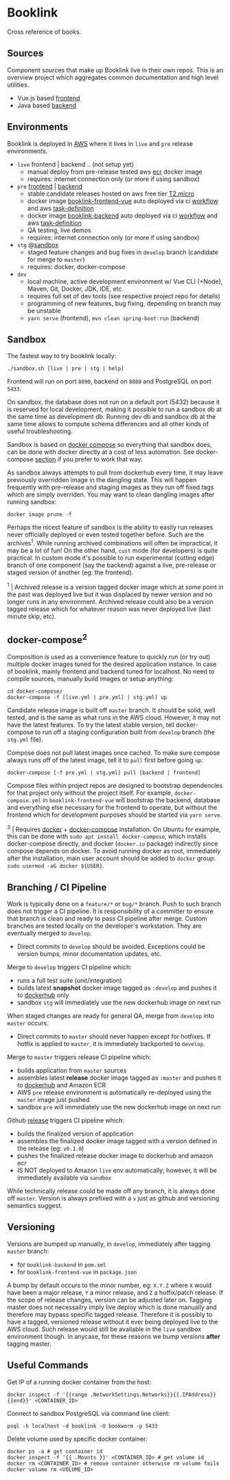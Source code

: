 # Booklink
Cross reference of books.

## Sources
Component sources that make up Booklink live in their own repos. This is an overview project which aggregates common 
documentation and high level utilities.
* Vue.js based [frontend](https://github.com/mrazjava/booklink-frontend-vue)
* Java based [backend](https://github.com/mrazjava/booklink-backend)

## Environments
Booklink is deployed in [AWS](https://aws.amazon.com/) where it lives in `live` and `pre` release environments.

* `live` frontend | backend .. (not setup yet)
   - manual deploy from pre-release tested aws [ecr](https://aws.amazon.com/ecr/) docker image
   - requires: internet connection only (or more if using sandbox)
* `pre` [frontend](http://ec2-3-124-3-167.eu-central-1.compute.amazonaws.com/) | [backend](http://ec2-3-124-3-167.eu-central-1.compute.amazonaws.com:8888/actuator/info)
   - stable candidate releases hosted on aws free tier [T2.micro](https://aws.amazon.com/ec2/instance-types/t2/)
   - docker image [booklink-frontend-vue](https://hub.docker.com/repository/docker/mrazjava/booklink-frontend-vue) auto deployed via ci [workflow](https://github.com/mrazjava/booklink-frontend-vue/blob/master/.github/workflows/pre-release.yml) and aws [task-definition](https://github.com/mrazjava/booklink-frontend-vue/blob/master/.aws/pre-release.json)
   - docker image [booklink-backend](https://hub.docker.com/repository/docker/mrazjava/booklink-backend) auto deployed via ci [workflow](https://github.com/mrazjava/booklink-backend/blob/master/.github/workflows/pre-release.yml) and aws [task-definition](https://github.com/mrazjava/booklink-backend/blob/master/.aws/pre-release.json)
   - QA testing, live demos
   - requires: internet connection only (or more if using sandbox)
* `stg` @[sandbox](https://github.com/mrazjava/booklink#sandbox)
   - staged feature changes and bug fixes in `develop` branch (candidate for merge to `master`)
   - requires: docker, docker-compose
* `dev`
   - local machine, active development environment w/ Vue CLI (+Node), Maven, Git, Docker, JDK, IDE, etc.
   - requires full set of dev tools (see respective project repo for details)
   - programming of new features, bug fixing, depending on branch may be unstable
   - `yarn serve` (frontend), `mvn clean spring-boot:run` (backend)

## Sandbox
The fastest way to try booklink locally:
```
./sandbox.sh [live | pre | stg | help]
```
Frontend will run on port `8090`, backend on `8080` and PostgreSQL on port `5433`.

On sandbox, the database does not run on a default port (5432) because it is reserved for local development, making 
it possible to run a sandbox db at the same time as development db. Running dev db and sandbox db at the same time 
allows to compute schema differences and all other kinds of useful troubleshooting.

Sandbox is based on [docker compose](https://docs.docker.com/compose/) so everything that sandbox does, can be done 
with docker directly at a cost of less automation. See docker-compose [section](https://github.com/mrazjava/booklink#docker-compose3) if you 
prefer to work that way.

As sandbox always attempts to pull from dockerhub every time, it may leave previously overridden image in the dangling 
state. This will happen frequently with pre-release and staging images as they run off fixed tags which are simply 
overriden. You may want to clean dangling images after running sandbox:
```
docker image prune -f
```
Perhaps the nicest feature of sandbox is the ability to easily run releases never officially deployed or even tested together before. Such are the archives<sup>1</sup>. While running archived combinations will often be impractical, it may be a lot of fun! On the other hand, `cust` mode (for developers) is quite practical. In custom mode it's possible to run experimental (cutting edge) branch of one component (say the backend) against a live, pre-release or staged version of another (eg: the frontend). 

<sup>1</sup> | Archived release is a version tagged docker image which at some point in the past was deployed live but it was displaced by newer version and no longer runs in any environment. Archived release could also be a version tagged release which for whatever reason was never deployed live (last minute skip, etc).

## docker-compose<sup>2</sup>
Composition is used as a convenience feature to quickly run (or try out) multiple docker images tuned for the desired 
application instance. In case of booklink, mainly frontend and backend tuned for localhost. No need to compile sources, 
manually build images or setup anything:
```
cd docker-compose/
docker-compose -f [live.yml | pre.yml] | stg.yml] up
```
Candidate release image is built off `master` branch. It should be solid, well tested, and is the same as what runs in the 
AWS cloud. However, it may not have the latest features. To try the latest stable version, tell docker-compose to run off a 
staging configuration built from `develop` branch (the `stg.yml` file).

Compose does not pull latest images once cached. To make sure compose always runs off of the latest image, tell it to 
`pull` first before going `up`:
```
docker-compose [-f pre.yml | stg.yml] pull [backend | frontend]
```

Compose files within project repos are designed to bootstrap dependencies for that project only without the project 
itself. For example, `docker-compose.yml` in `booklink-frontend-vue` will bootstrap the backend, database and 
everything else necessary for the frontend to operate, but without the frontend which for development purposes should 
be started via `yarn serve`.

<sup>3</sup> | Requires [docker](https://docs.docker.com/install/) + [docker-compose](https://docs.docker.com/compose/install/) 
installation. On Ubuntu for example, this can be done with `sudo apt install docker-compose`, which installs 
docker-compose directly, and docker (`docker.io` package) indirectly since compose depends on docker. To avoid running 
docker as root, immediately after the installation, main user account should be added to `docker` group: 
`sudo usermod -aG docker ${USER}`.

## Branching / CI Pipeline
Work is typically done on a `feature/*` or `bug/*` branch. Push to such branch does not trigger a CI pipeline. It is responsibility of a committer to ensure that branch is clean and ready to pass CI pipeline after merge. Custom branches are tested locally on the developer's workstation. They are eventually merged to `develop`.

* Direct commits to `develop` should be avoided. Exceptions could be version bumps, minor documentation updates, etc.

Merge to `develop` triggers CI pipeline which:

* runs a full test suite (unit/integration)
* builds latest **snapshot** docker image tagged as `:develop` and pushes it to [dockerhub](https://hub.docker.com/search?q=mrazjava%2Fbooklink&type=image) only
* sandbox `stg` will immediately use the new dockerhub image on next run

When staged changes are ready for general QA, merge from `develop` into `master` occurs.

* Direct commits to `master` should never happen except for hotfixes. If hotfix is applied to `master`, it is immediately backported to `develop`.

Merge to `master` triggers release CI pipeline which:

* builds application from `master` sources
* assembles latest **release** docker image tagged as `:master` and pushes it to [dockerhub](https://hub.docker.com/search?q=mrazjava%2Fbooklink&type=image) and Amazon ECR
* AWS `pre` release environment is automatically re-deployed using the `master` image just pushed
* sandbox `pre` will immediately use the new dockerhub image on next run

Github [release](https://help.github.com/en/github/administering-a-repository/about-releases) triggers CI pipeline which:

 * builds the finalized version of application
 * assembles the finalized docker image tagged with a version defined in the release (eg: `v0.1.0`)
 * pushes the finalized release docker image to dockerhub and amazon ecr
 * IS NOT deployed to Amazon `live` env automatically; however, it will be immediately available via `sandbox`

While technically release could be made off any branch, it is always done off `master`. Version is always prefixed with a `v` just as github and versioning semantics suggest.

## Versioning
Versions are bumped up manually, in `develop`, immediately after tagging `master` branch:

* for `booklink-backend` in `pom.xml`
* for `booklink-frontend-vue` in `package.json`

A bump by default occurs to the minor number, eg: `X.Y.Z` where `X` would have been a major release, `Y` a minor 
release, and `Z` a hotfix/patch release. If the scope of release changes, version can be adjusted later on. Tagging 
master does not necessailry imply live deploy which is done manually and therefore may bypass specific tagged release. 
Therefore it is possibly to have a tagged, versioned release without it ever being deployed live to the AWS cloud. Such 
release would still be available in the `live` sandbox environment though. In anycase, for these reasons we bump 
versions **after** tagging master.

## Useful Commands
Get IP of a running docker container from the host:
```
docker inspect -f '{{range .NetworkSettings.Networks}}{{.IPAddress}}{{end}}' <CONTAINER_ID>
```
Connect to sandbox PostgreSQL via command line client:
```
psql -h localhost -d booklink -U bookworm -p 5433
```
Delete volume used by specific docker container:
```
docker ps -a # get container id
docker inspect -f '{{ .Mounts }}' <CONTAINER_ID> # get volume id
docker rm <CONTAINER_ID> # remove container otherwise rm volume fails
docker volume rm <VOLUME_ID>
```